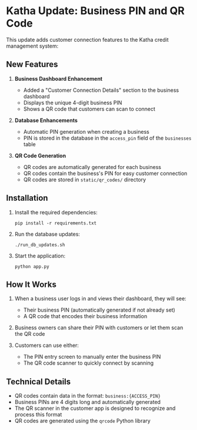 # Katha Update: Business PIN and QR Code

This update adds customer connection features to the Katha credit management system:

## New Features

1. **Business Dashboard Enhancement**
   - Added a "Customer Connection Details" section to the business dashboard
   - Displays the unique 4-digit business PIN
   - Shows a QR code that customers can scan to connect

2. **Database Enhancements**
   - Automatic PIN generation when creating a business
   - PIN is stored in the database in the `access_pin` field of the `businesses` table

3. **QR Code Generation**
   - QR codes are automatically generated for each business
   - QR codes contain the business's PIN for easy customer connection
   - QR codes are stored in `static/qr_codes/` directory

## Installation

1. Install the required dependencies:
   ```
   pip install -r requirements.txt
   ```

2. Run the database updates:
   ```
   ./run_db_updates.sh
   ```

3. Start the application:
   ```
   python app.py
   ```

## How It Works

1. When a business user logs in and views their dashboard, they will see:
   - Their business PIN (automatically generated if not already set)
   - A QR code that encodes their business information

2. Business owners can share their PIN with customers or let them scan the QR code

3. Customers can use either:
   - The PIN entry screen to manually enter the business PIN
   - The QR code scanner to quickly connect by scanning

## Technical Details

- QR codes contain data in the format: `business:{ACCESS_PIN}`
- Business PINs are 4 digits long and automatically generated
- The QR scanner in the customer app is designed to recognize and process this format
- QR codes are generated using the `qrcode` Python library 